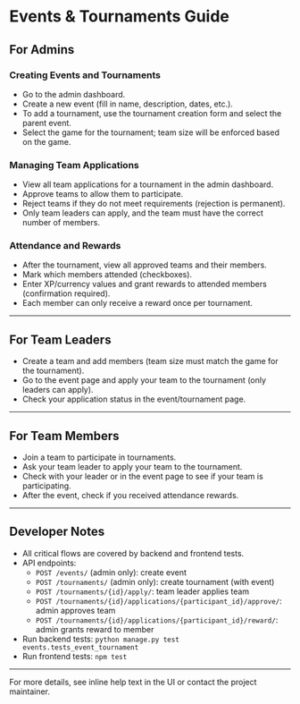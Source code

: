 # Events & Tournaments Guide

## For Admins

### Creating Events and Tournaments
- Go to the admin dashboard.
- Create a new event (fill in name, description, dates, etc.).
- To add a tournament, use the tournament creation form and select the parent event.
- Select the game for the tournament; team size will be enforced based on the game.

### Managing Team Applications
- View all team applications for a tournament in the admin dashboard.
- Approve teams to allow them to participate.
- Reject teams if they do not meet requirements (rejection is permanent).
- Only team leaders can apply, and the team must have the correct number of members.

### Attendance and Rewards
- After the tournament, view all approved teams and their members.
- Mark which members attended (checkboxes).
- Enter XP/currency values and grant rewards to attended members (confirmation required).
- Each member can only receive a reward once per tournament.

---

## For Team Leaders

- Create a team and add members (team size must match the game for the tournament).
- Go to the event page and apply your team to the tournament (only leaders can apply).
- Check your application status in the event/tournament page.

---

## For Team Members

- Join a team to participate in tournaments.
- Ask your team leader to apply your team to the tournament.
- Check with your leader or in the event page to see if your team is participating.
- After the event, check if you received attendance rewards.

---

## Developer Notes

- All critical flows are covered by backend and frontend tests.
- API endpoints:
  - `POST /events/` (admin only): create event
  - `POST /tournaments/` (admin only): create tournament (with event)
  - `POST /tournaments/{id}/apply/`: team leader applies team
  - `POST /tournaments/{id}/applications/{participant_id}/approve/`: admin approves team
  - `POST /tournaments/{id}/applications/{participant_id}/reward/`: admin grants reward to member
- Run backend tests: `python manage.py test events.tests_event_tournament`
- Run frontend tests: `npm test`

---

For more details, see inline help text in the UI or contact the project maintainer.
